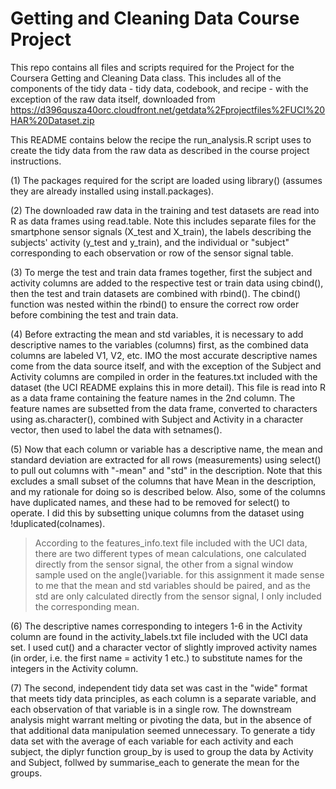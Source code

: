 # Getting and Cleaning Data Course Project

This repo contains all files and scripts required for the Project for the Coursera Getting and Cleaning Data class.
This includes all of the components of the tidy data - tidy data, codebook, and recipe - with the exception of the raw data itself, downloaded from
https://d396qusza40orc.cloudfront.net/getdata%2Fprojectfiles%2FUCI%20HAR%20Dataset.zip 

This README contains below the recipe the run_analysis.R script uses to create the tidy data from the raw data as described in the course project instructions. 

(1) The packages required for the script are loaded using library() (assumes they are already installed using install.packages).

(2) The downloaded raw data in the training and test datasets are read into R as data frames using read.table. Note this            includes separate files for the smartphone sensor signals (X_test and X_train), the labels describing the subjects' activity     (y_test and y_train), and the individual or "subject" corresponding to each observation or row of the sensor signal table.

(3) To merge the test and train data frames together, first the subject and activity columns are added to the respective test or     train data using cbind(), then the test and train datasets are combined with rbind(). The cbind() function was nested           within the rbind() to ensure the correct row order before combining the test and train data.

(4) Before extracting the mean and std variables, it is necessary to add descriptive names to the variables (columns) first, as     the combined data columns are labeled V1, V2, etc. IMO the most accurate descriptive names come from the data source itself,     and with the exception of the Subject and Activity columns are compiled in order in the features.txt included with the          dataset (the UCI README explains this in more detail). This file is read into R as a data frame containing the feature names     in the 2nd column. The feature names are subsetted from the data frame, converted to characters using as.character(),           combined with Subject and Activity in a character vector, then used to label the data with setnames().

(5) Now that each column or variable has a descriptive name, the mean and standard deviation are extracted for all rows             (measurements) using select() to pull out columns with "-mean" and "std" in the description. Note that this excludes a small     subset of the columns that have Mean in the description, and my rationale for doing so is described below. Also, some of the     columns have duplicated names, and these had to be removed for select() to operate. I did this by subsetting unique columns     from the dataset using !duplicated(colnames).
   >According to the features_info.text file included with the UCI data, there are two different types of mean calculations, one    calculated directly from the sensor signal, the other from a signal window sample used on the angle()variable. for this        assignment it made sense to me that the mean and std variables should be paired, and as the std are only calculated            directly from the sensor signal, I only included the corresponding mean.

(6) The descriptive names corresponding to integers 1-6 in the Activity column are found in the activity_labels.txt file            included with the UCI data set. I used cut() and a character vector of slightly improved activity names (in order, i.e. the     first name = activity 1 etc.) to substitute names for the integers in the Activity column. 

(7) The second, independent tidy data set was cast in the "wide" format that meets tidy data principles, as each column is a        separate variable, and each observation of that variable is in a single row. The downstream analysis might warrant melting      or pivoting the data, but in the absence of that additional data manipulation seemed unnecessary. To generate a tidy data       set with the average of each variable for each activity and each subject, the diplyr function group_by is used to group the     data by Activity and Subject, follwed by summarise_each to generate the mean for the groups.
